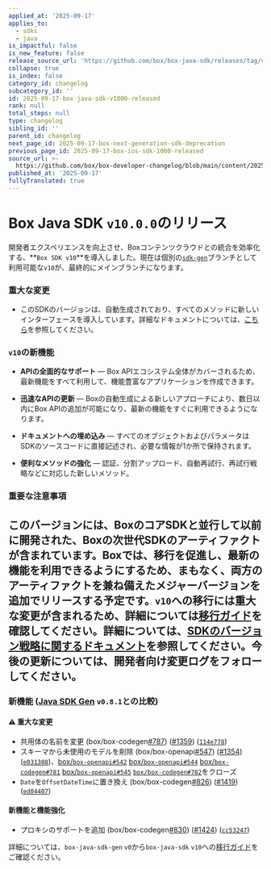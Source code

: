 ```yaml
---
applied_at: '2025-09-17'
applies_to:
  - sdks
  - java
is_impactful: false
is_new_feature: false
release_source_url: 'https://github.com/box/box-java-sdk/releases/tag/v10.0.0'
collapse: true
is_index: false
category_id: changelog
subcategory_id: ''
id: 2025-09-17-box-java-sdk-v1000-released
rank: null
total_steps: null
type: changelog
sibling_id: ''
parent_id: changelog
next_page_id: 2025-09-17-box-next-generation-sdk-deprecation
previous_page_id: 2025-09-17-box-ios-sdk-1000-released
source_url: >-
  https://github.com/box/box-developer-changelog/blob/main/content/2025/09-17-box-java-sdk-v1000-released.md
published_at: '2025-09-17'
fullyTranslated: true
---
```

# Box Java SDK `v10.0.0`のリリース

開発者エクスペリエンスを向上させ、Boxコンテンツクラウドとの統合を効率化する、**`Box SDK v10`**を導入しました。現在は個別の[`sdk-gen`][1]ブランチとして利用可能な`v10`が、最終的にメインブランチになります。

### 重大な変更

* このSDKのバージョンは、自動生成されており、すべてのメソッドに新しいインターフェースを導入しています。詳細なドキュメントについては、[こちら][2]を参照してください。

### `v10`の新機能

* **APIの全面的なサポート** — Box APIエコシステム全体がカバーされるため、最新機能をすべて利用して、機能豊富なアプリケーションを作成できます。

* **迅速なAPIの更新** — Boxの自動生成による新しいアプローチにより、数日以内にBox APIの追加が可能になり、最新の機能をすぐに利用できるようになります。

* **ドキュメントへの埋め込み** — すべてのオブジェクトおよびパラメータはSDKのソースコードに直接記述され、必要な情報が1か所で保持されます。

* **便利なメソッドの強化** — 認証、分割アップロード、自動再試行、再試行戦略などに対応した新しいメソッド。

### 重要な注意事項

このバージョンには、BoxのコアSDKと並行して以前に開発された、Boxの次世代SDKのアーティファクトが含まれています。Boxでは、移行を促進し、最新の機能を利用できるようにするため、まもなく、両方のアーティファクトを兼ね備えたメジャーバージョンを追加でリリースする予定です。`v10`への移行には重大な変更が含まれるため、詳細については[移行ガイド][3]を確認してください。詳細については、[SDKのバージョン戦略に関するドキュメント][4]を参照してください。今後の更新については、開発者向け変更ログをフォローしてください。
---
### 新機能 ([Java SDK Gen][5] `v0.8.1`との比較)

<!--alex ignore -->

#### ⚠ 重大な変更

* 共用体の名前を変更 (box/box-codegen[#787][6]) ([#1359][7]) ([`114e778`][8])
* スキーマから未使用のモデルを削除 (box/box-openapi[#547][9]) ([#1354][10]) ([`e031308`][11])、[box/`box-openapi#542`][12] [box/`box-openapi#544`][13] [box/`box-codegen#781`][14] [box/`box-openapi#545`][15] [`box/box-codegen#782`][16]をクローズ
* `Date`を`OffsetDateTime`に置き換え (box/box-codegen[#826][17]) ([#1419][18]) ([`ed04407`][19])

#### 新機能と機能強化

* プロキシのサポートを追加 (box/box-codegen[#830][20]) ([#1424][21]) ([`cc53247`][22])

詳細については、`box-java-sdk-gen` `v0`から`box-java-sdk` `v10`への[移行ガイド][23]をご確認ください。

[1]: https://github.com/box/box-java-sdk/tree/sdk-gen

[2]: https://github.com/box/box-java-sdk/tree/sdk-gen/docs

[3]: https://github.com/box/box-java-sdk/blob/sdk-gen/migration-guides/from-v4-to-v10.md

[4]: https://developer.box.com/tooling/sdks/sdk-versioning

[5]: https://github.com/box/box-java-sdk-gen

[6]: https://github.com/box/box-java-sdk/issues/787

[7]: https://github.com/box/box-java-sdk/issues/1359

[8]: https://github.com/box/box-java-sdk/commit/114e7785031e19fb58933f231e656a991b5effb7

[9]: https://github.com/box/box-java-sdk/issues/547

[10]: https://github.com/box/box-java-sdk/issues/1354

[11]: https://github.com/box/box-java-sdk/commit/e031308f102137351238bf3823372150d3927442

[12]: https://github.com/box/box-openapi/issues/542

[13]: https://github.com/box/box-openapi/issues/544

[14]: https://github.com/box/box-codegen/issues/781

[15]: https://github.com/box/box-openapi/issues/545

[16]: https://github.com/box/box-codegen/issues/782

[17]: https://github.com/box/box-java-sdk/issues/826

[18]: https://github.com/box/box-java-sdk/issues/1419

[19]: https://github.com/box/box-java-sdk/commit/ed04407e8effa8811bc85023783097f8a95e5223

[20]: https://github.com/box/box-java-sdk/issues/830

[21]: https://github.com/box/box-java-sdk/issues/1424

[22]: https://github.com/box/box-java-sdk/commit/cc532475cdaf5ec3fd710149b41a6e7b04dcd32f

[23]: https://github.com/box/box-java-sdk/blob/sdk-gen/migration-guides/from-box-java-sdk-gen-v0-to-box-java-sdk-v10.md
